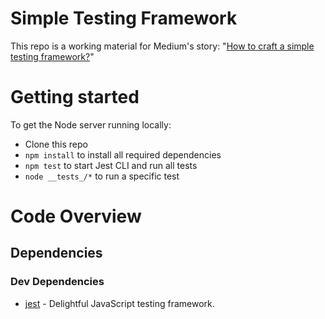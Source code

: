 # Simple Testing Framework

This repo is a working material for Medium's story: "[How to craft a simple testing framework?](how-to-craft-a-simple-testing-framework-1060e9e9ffa3)"

# Getting started

To get the Node server running locally:

-  Clone this repo
-  `npm install` to install all required dependencies
-  `npm test` to start Jest CLI and run all tests
-  `node __tests_/*` to run a specific test

# Code Overview

## Dependencies

### Dev Dependencies

-  [jest](https://www.npmjs.com/package/jest) - Delightful JavaScript testing framework.
